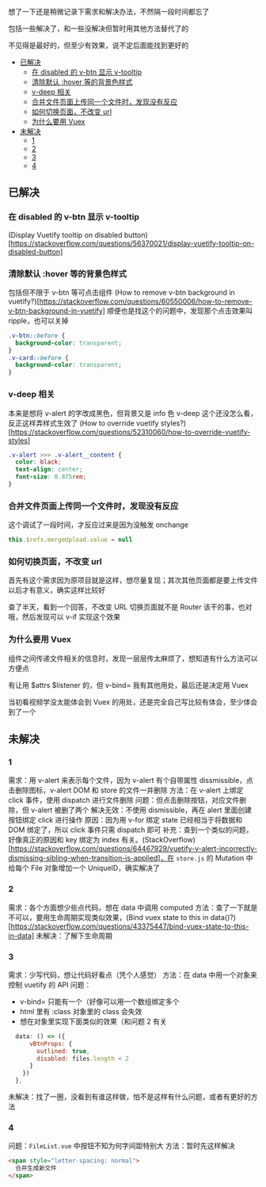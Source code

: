 想了一下还是稍微记录下需求和解决办法，不然隔一段时间都忘了

包括一些解决了，和一些没解决但暂时用其他方法替代了的

不见得是最好的，但至少有效果，说不定后面能找到更好的
- [已解决](#已解决)
  - [在 disabled 的 v-btn 显示 v-tooltip](#在-disabled-的-v-btn-显示-v-tooltip)
  - [清除默认 :hover 等的背景色样式](#清除默认-hover-等的背景色样式)
  - [v-deep 相关](#v-deep-相关)
  - [合并文件页面上传同一个文件时，发现没有反应](#合并文件页面上传同一个文件时发现没有反应)
  - [如何切换页面，不改变 url](#如何切换页面不改变-url)
  - [为什么要用 Vuex](#为什么要用-vuex)
- [未解决](#未解决)
  - [1](#1)
  - [2](#2)
  - [3](#3)
  - [4](#4)

## 已解决

### 在 disabled 的 v-btn 显示 v-tooltip
(Display Vuetify tooltip on disabled button)[https://stackoverflow.com/questions/56370021/display-vuetify-tooltip-on-disabled-button]

### 清除默认 :hover 等的背景色样式
包括但不限于 v-btn 等可点击组件
(How to remove v-btn background in vuetify?)[https://stackoverflow.com/questions/60550006/how-to-remove-v-btn-background-in-vuetify]
顺便也是找这个的问题中，发现那个点击效果叫 ripple，也可以关掉
```css
.v-btn::before {
  background-color: transparent;
}
.v-card::before {
  background-color: transparent;
}
```

### v-deep 相关
本来是想将 v-alert 的字改成黑色，但背景又是 info 色
v-deep 这个还没怎么看，反正这样弄样式生效了 
(How to override vuetify styles?)[https://stackoverflow.com/questions/52310060/how-to-override-vuetify-styles]
```css
.v-alert >>> .v-alert__content {
  color: black;
  text-align: center;
  font-size: 0.875rem;
}
```

### 合并文件页面上传同一个文件时，发现没有反应
这个调试了一段时间，才反应过来是因为没触发 onchange

```js
this.$refs.mergeUpload.value = null
```

### 如何切换页面，不改变 url
首先有这个需求因为原项目就是这样，想尽量复现；其次其他页面都是要上传文件以后才有意义，确实这样比较好

查了半天，看到一个回答，不改变 URL 切换页面就不是 Router 该干的事，也对哦，然后发现可以 v-if 实现这个效果

### 为什么要用 Vuex
组件之间传递文件相关的信息时，发现一层层传太麻烦了，想知道有什么方法可以方便点

有让用 $attrs $listener 的，但 v-bind= 我有其他用处，最后还是决定用 Vuex

当初看视频学没太能体会到 Vuex 的用处，还是完全自己写比较有体会，至少体会到了一个

## 未解决

### 1
需求：用 v-alert 来表示每个文件，因为 v-alert 有个自带属性 dissmissible，点击删除图标，v-alert DOM 和 store 的文件一并删除
方法：在 v-alert 上绑定 click 事件，使用 dispatch 进行文件删除
问题：但点击删除按钮，对应文件删除，但 v-alert 被删了两个
解决无效：不使用 dismissible，再在 alert 里面创建按钮绑定 click 进行操作
原因：因为用 v-for 绑定 state 已经相当于将数据和 DOM 绑定了，所以 click 事件只需 dispatch 即可
补充：查到一个类似的问题，好像真正的原因和 key 绑定为 index 有关。(StackOverflow)[https://stackoverflow.com/questions/64467929/vuetify-v-alert-incorrectly-dismissing-sibling-when-transition-is-applied]，在 `store.js` 的 Mutation 中给每个 File 对象增加一个 UniqueID，确实解决了

### 2
需求：各个方面想少些点代码，想在 data 中调用 computed
方法：查了一下就是不可以，要用生命周期实现类似效果，(Bind vuex state to this in data()?)[https://stackoverflow.com/questions/43375447/bind-vuex-state-to-this-in-data]
未解决：了解下生命周期

### 3
需求：少写代码，想让代码好看点（凭个人感觉）
方法：在 data 中用一个对象来控制 vuetify 的 API
问题：
- v-bind= 只能有一个（好像可以用一个数组绑定多个
- html 里有 :class 对象里的 class 会失效
- 想在对象里实现下面类似的效果（和问题 2 有关
```js
  data: () => ({
      vBtnProps: {
        outlined: true,
        disabled: files.length < 2
      }
    })
  },
```
未解决：找了一圈，没看到有谁这样做，怕不是这样有什么问题，或者有更好的方法

### 4
问题：`FileList.vue` 中按钮不知为何字间距特别大
方法：暂时先这样解决
```html
<span style="letter-spacing: normal">
  合并生成新文件
</span>
```